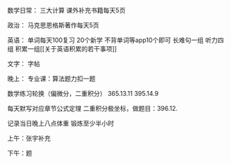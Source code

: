 数学日常：
三大计算
课外补充书籍每天5页


政治：
马克思恩格斯著作每天5页

英语：
单词每天100复习
20个新学
不背单词等app10个即可
长难句一组
听力四组
积累一组[[关于英语积累的若干事项]]

文字：
字帖

晚上：
专业课：算法题力扣一题

数学练习轮换（偏微分，二重积分）
365.13.11 395.14.9

每天默写对应章节公式定理 二重积分极坐标，做题目：396.12.


记录当日晚上八点体重
锻炼至少半小时

上午：张宇补充

下午：题